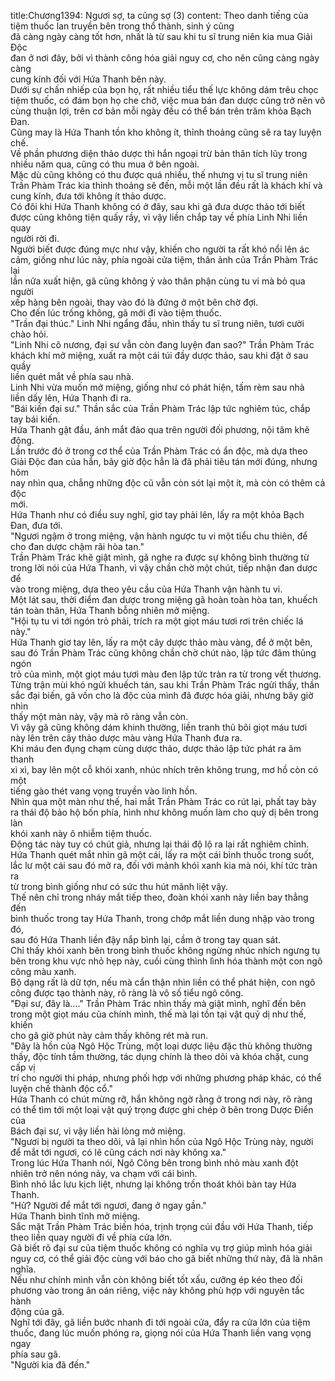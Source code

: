 title:Chương1394: Ngươi sợ, ta cũng sợ (3)
content:
Theo danh tiếng của tiệm thuốc lan truyền bên trong thổ thành, sinh ý cũng<br>đã càng ngày càng tốt hơn, nhất là từ sau khi tu sĩ trung niên kia mua Giải Độc<br>đan ở nơi đây, bởi vì thành công hóa giải nguy cơ, cho nên cũng càng ngày càng<br>cung kính đối với Hứa Thanh bên này.<br>Dưới sự chấn nhiếp của bọn họ, rất nhiều tiểu thế lực không dám trêu chọc<br>tiệm thuốc, có đám bọn họ che chở, việc mua bán đan dược cũng trở nên vô<br>cùng thuận lợi, trên cơ bản mỗi ngày đều có thể bán trên trăm khỏa Bạch Đan.<br>Cũng may là Hứa Thanh tồn kho không ít, thỉnh thoảng cũng sẽ ra tay luyện<br>chế.<br>Về phần phương diện thảo dược thì hắn ngoại trừ bản thân tích lũy trong<br>nhiều năm qua, cũng có thu mua ở bên ngoài.<br>Mặc dù cũng không có thu được quá nhiều, thế nhưng vị tu sĩ trung niên<br>Trần Phàm Trác kia thỉnh thoảng sẽ đến, mỗi một lần đều rất là khách khí và<br>cung kính, đưa tới không ít thảo dược.<br>Có đôi khi Hứa Thanh không có ở đây, sau khi gã đưa dược thảo tới biết<br>được cũng không tiện quấy rầy, vì vậy liền chắp tay về phía Linh Nhi liền quay<br>người rời đi.<br>Người biết được đúng mực như vậy, khiến cho người ta rất khó nổi lên ác<br>cảm, giống như lúc này, phía ngoài cửa tiệm, thân ảnh của Trần Phàm Trác lại<br>lần nữa xuất hiện, gã cũng không ỷ vào thân phận cùng tu vi mà bỏ qua người<br>xếp hàng bên ngoài, thay vào đó là đứng ở một bên chờ đợi.<br>Cho đến lúc trống không, gã mới đi vào tiệm thuốc.<br>"Trần đại thúc." Linh Nhi ngẩng đầu, nhìn thấy tu sĩ trung niên, tươi cười<br>chào hỏi.<br>"Linh Nhi cô nương, đại sư vẫn còn đang luyện đan sao?" Trần Phàm Trác<br>khách khí mở miệng, xuất ra một cái túi đầy dược thảo, sau khi đặt ở sau quầy<br>liền quét mắt về phía sau nhà.<br>Linh Nhi vừa muốn mở miệng, giống như có phát hiện, tấm rèm sau nhà<br>liền dấy lên, Hứa Thanh đi ra.<br>"Bái kiến đại sư." Thần sắc của Trần Phàm Trác lập tức nghiêm túc, chắp<br>tay bái kiến.<br>Hứa Thanh gật đầu, ánh mắt đảo qua trên người đối phương, nội tâm khẽ<br>động.<br>Lần trước đó ở trong cơ thể của Trần Phàm Trác có ẩn độc, mà dựa theo<br>Giải Độc đan của hắn, bây giờ độc hẳn là đã phải tiêu tán mới đúng, nhưng hôm<br>nay nhìn qua, chẳng những độc cũ vẫn còn sót lại một ít, mà còn có thêm cả độc<br>mới.<br>Hứa Thanh như có điều suy nghĩ, giơ tay phải lên, lấy ra một khỏa Bạch<br>Đan, đưa tới.<br>"Ngươi ngậm ở trong miệng, vận hành ngược tu vi một tiểu chu thiên, để<br>cho đan dược chậm rãi hòa tan."<br>Trần Phàm Trác khẽ giật mình, gã nghe ra được sự không bình thường từ<br>trong lời nói của Hứa Thanh, vì vậy chần chờ một chút, tiếp nhận đan dược để<br>vào trong miệng, dựa theo yêu cầu của Hứa Thanh vận hành tu vi.<br>Một lát sau, thời điểm đan dược trong miệng gã hoàn toàn hòa tan, khuếch<br>tán toàn thân, Hứa Thanh bỗng nhiên mở miệng.<br>"Hội tụ tu vi tới ngón trỏ phải, trích ra một giọt máu tươi rơi trên chiếc lá<br>này."<br>Hứa Thanh giơ tay lên, lấy ra một cây dược thảo màu vàng, để ở một bên,<br>sau đó Trần Phàm Trác cũng không chần chờ chút nào, lập tức đâm thủng ngón<br>trỏ của mình, một giọt máu tươi màu đen lập tức tràn ra từ trong vết thương.<br>Từng trận mùi khó ngửi khuếch tán, sau khi Trần Phàm Trác ngửi thấy, thần<br>sắc đại biến, gã vốn cho là độc của mình đã được hóa giải, nhưng bây giờ nhìn<br>thấy một màn này, vậy mà rõ ràng vẫn còn.<br>Vì vậy gã cũng không dám khinh thường, liền tranh thủ bôi giọt máu tươi<br>này lên trên cây thảo dược màu vàng Hứa Thanh đưa ra.<br>Khi máu đen đụng chạm cùng dược thảo, dược thảo lập tức phát ra âm thanh<br>xì xì, bay lên một cỗ khói xanh, nhúc nhích trên không trung, mơ hồ còn có một<br>tiếng gào thét vang vọng truyền vào linh hồn.<br>Nhìn qua một màn như thế, hai mắt Trần Phàm Trác co rút lại, phất tay bày<br>ra thái độ bảo hộ bốn phía, hình như không muốn làm cho quỷ dị bên trong làn<br>khói xanh này ô nhiễm tiệm thuốc.<br>Động tác này tuy có chút giả, nhưng lại thái độ lộ ra lại rất nghiêm chỉnh.<br>Hứa Thanh quét mắt nhìn gã một cái, lấy ra một cái bình thuốc trong suốt,<br>lắc lư một cái sau đó mở ra, đối với mảnh khói xanh kia mà nói, khí tức tràn ra<br>từ trong bình giống như có sức thu hút mãnh liệt vậy.<br>Thế nên chỉ trong nháy mắt tiếp theo, đoàn khói xanh này liền bay thẳng đến<br>bình thuốc trong tay Hứa Thanh, trong chớp mắt liền dung nhập vào trong đó,<br>sau đó Hứa Thanh liền đậy nắp bình lại, cầm ở trong tay quan sát.<br>Chỉ thấy khói xanh bên trong bình thuốc không ngừng nhúc nhích ngưng tụ<br>bên trong khu vực nhỏ hẹp này, cuối cùng thình lình hóa thành một con ngô<br>công màu xanh.<br>Bộ dạng rất là dữ tợn, nếu mà cẩn thận nhìn liền có thể phát hiện, con ngô<br>công được tạo thành này, rõ ràng là vô số tiểu ngô công.<br>"Đại sư, đây là...." Trần Phàm Trác nhìn thấy mà giật mình, nghĩ đến bên<br>trong một giọt máu của chính mình, thế mà lại tồn tại vật quỷ dị như thế, khiến<br>cho gã giờ phút này cảm thấy không rét mà run.<br>"Đây là hồn của Ngô Hộc Trùng, một loại dược liệu đặc thù không thường<br>thấy, độc tính tầm thường, tác dụng chính là theo dõi và khóa chặt, cung cấp vị<br>trí cho người thi pháp, nhưng phối hợp với những phương pháp khác, có thể<br>luyện chế thành độc cổ."<br>Hứa Thanh có chút mừng rỡ, hắn không ngờ rằng ở trong nơi này, rõ ràng<br>có thể tìm tới một loại vật quý trọng được ghi chép ở bên trong Dược Điển của<br>Bách đại sư, vì vậy liền hài lòng mở miệng.<br>"Ngươi bị người ta theo dõi, vả lại nhìn hồn của Ngô Hộc Trùng này, người<br>để mắt tới ngươi, có lẽ cũng cách nơi này không xa."<br>Trong lúc Hứa Thanh nói, Ngô Công bên trong bình nhỏ màu xanh đột<br>nhiên trở nên nóng nảy, va chạm với cái bình.<br>Bình nhỏ lắc lưu kịch liệt, nhưng lại không trốn thoát khỏi bàn tay Hứa<br>Thanh.<br>"Hử? Người để mắt tới ngươi, đang ở ngay gần."<br>Hứa Thanh bình tĩnh mở miệng.<br>Sắc mặt Trần Phàm Trác biến hóa, trịnh trọng cúi đầu với Hứa Thanh, tiếp<br>theo liền quay người đi về phía cửa lớn.<br>Gã biết rõ đại sư của tiệm thuốc không có nghĩa vụ trợ giúp mình hóa giải<br>nguy cơ, có thể giải độc cùng với báo cho gã biết những thứ này, đã là nhân<br>nghĩa.<br>Nếu như chính mình vẫn còn không biết tốt xấu, cưỡng ép kéo theo đối<br>phương vào trong ân oán riêng, việc này không phù hợp với nguyên tắc hành<br>động của gã.<br>Nghĩ tới đây, gã liền bước nhanh đi tới ngoài cửa, đẩy ra cửa lớn của tiệm<br>thuốc, đang lúc muốn phóng ra, giọng nói của Hứa Thanh liền vang vọng ngay<br>phía sau gã.<br>"Người kia đã đến."